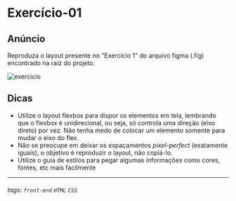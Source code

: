 # Exercício-01

## Anúncio

Reproduza o layout presente no "Exercício 1" do arquivo figma (.fig) encontrado na raiz do projeto.

![exercicio](https://i.imgur.com/KuJFYei.png)

## Dicas

- Utilize o layout flexbox para dispor os elementos em tela, lembrando que o flexbox é unidirecional, ou seja, só controla uma direção (eixo direto) por vez. Não tenha medo de colocar um elemento somente para mudar o eixo do flex.
- Não se preocupe em deixar os espaçamentos *pixel-perfect* (exatamente iguais), o objetivo é reproduzir o layout, não copiá-lo.
- Utilize o guia de estilos para pegar algumas informações como cores, fontes, etc mais facilmente

---


###### tags: `front-end` `HTML` `CSS`
